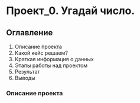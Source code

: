 # Проект_0. Угадай число.

## Оглавление
1. Описание проекта
2. Какой кейс решаем?
3. Краткая информация о данных
4. Этапы работы над проектом
5. Результат
6. Выводы

### Описание проекта

